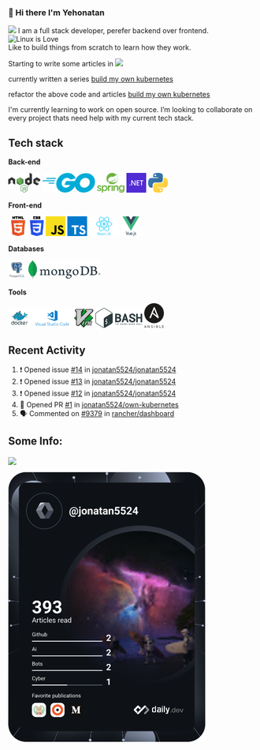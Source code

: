 ### 👋 Hi there I'm Yehonatan

<a href="https://www.linkedin.com/in/jonatan-ezron-40055b217/"><img src="https://img.shields.io/badge/LinkedIn-0077B5?style=for-the-badge&logo=linkedin&logoColor=white" /></a> 
I am a full stack developer, perefer backend over frontend.  
 ![Linux](https://img.shields.io/badge/Linux-FCC624?style=for-the-badge&logo=linux&logoColor=black) is Love  
Like to build things from scratch to learn how they work.

Starting to write some articles in <a href="https://dev.to/jonatan5524"><img height="40" src="https://dev-to-uploads.s3.amazonaws.com/uploads/logos/resized_logo_UQww2soKuUsjaOGNB38o.png"/></a>

currently written a series [build my own kubernetes](https://dev.to/jonatan5524/series/20062)

refactor the above code and articles [build my own kubernetes](https://medium.com/@jonatan5524/a-journey-of-writing-my-own-kubernetes-ef45839a769d)

I'm currently learning to work on open source.
I’m looking to collaborate on every project thats need help with my current tech stack.

## Tech stack

**Back-end**

<code><img height="40" src="https://raw.githubusercontent.com/jonatan5524/jonatan5524/master/images/nodejs.png"></code>
<code><img height="40" src="https://raw.githubusercontent.com/jonatan5524/jonatan5524/master/images/go.png"></code>
<code><img height="40" src="https://raw.githubusercontent.com/jonatan5524/jonatan5524/master/images/spring.png"></code>
<code><img height="40" src="https://raw.githubusercontent.com/jonatan5524/jonatan5524/master/images/dotnet.png"></code>
<code><img height="40" src="https://raw.githubusercontent.com/jonatan5524/jonatan5524/master/images/python.png"></code>

**Front-end**

<code><img height="40" src="https://raw.githubusercontent.com/jonatan5524/jonatan5524/main/images/html.png"></code>
<code><img height="40" src="https://raw.githubusercontent.com/jonatan5524/jonatan5524/main/images/css3.png"></code>
<code><img height="40" src="https://raw.githubusercontent.com/jonatan5524/jonatan5524/main/images/js.png"></code>
<code><img height="40" src="https://raw.githubusercontent.com/jonatan5524/jonatan5524/main/images/ts.png"></code>
<code><img height="40" src="https://raw.githubusercontent.com/jonatan5524/jonatan5524/main/images/reactjs.png"></code>
<code><img height="40" src="https://raw.githubusercontent.com/jonatan5524/jonatan5524/main/images/vuejs.png"></code>

**Databases**

<code><img height="40" src="https://raw.githubusercontent.com/jonatan5524/jonatan5524/main/images/postgresql.png"></code>
<code><img height="40" src="https://raw.githubusercontent.com/jonatan5524/jonatan5524/main/images/mongodb.png"></code>

**Tools**

<code><img height="40" src="https://raw.githubusercontent.com/jonatan5524/jonatan5524/main/images/docker.png"></code>
<code><img height="40" src="https://raw.githubusercontent.com/jonatan5524/jonatan5524/main/images/vscode.png"></code>
<code><img height="40" src="https://raw.githubusercontent.com/jonatan5524/jonatan5524/main/images/vim.png"></code>
<code><img height="40" src="https://raw.githubusercontent.com/jonatan5524/jonatan5524/main/images/bash.png"></code>
<code><img height="50" src="https://raw.githubusercontent.com/jonatan5524/jonatan5524/main/images/ansible.png"></code>

## Recent Activity

<!--START_SECTION:activity-->

1. ❗ Opened issue [#14](https://github.com/jonatan5524/jonatan5524/issues/14) in [jonatan5524/jonatan5524](https://github.com/jonatan5524/jonatan5524)
2. ❗ Opened issue [#13](https://github.com/jonatan5524/jonatan5524/issues/13) in [jonatan5524/jonatan5524](https://github.com/jonatan5524/jonatan5524)
3. ❗ Opened issue [#12](https://github.com/jonatan5524/jonatan5524/issues/12) in [jonatan5524/jonatan5524](https://github.com/jonatan5524/jonatan5524)
4. 💪 Opened PR [#1](https://github.com/jonatan5524/own-kubernetes/pull/1) in [jonatan5524/own-kubernetes](https://github.com/jonatan5524/own-kubernetes)
5. 🗣 Commented on [#9379](https://github.com/rancher/dashboard/issues/9379#issuecomment-1685380752) in [rancher/dashboard](https://github.com/rancher/dashboard)
<!--END_SECTION:activity-->

## Some Info:

<img align="center" src="https://github-readme-stats.vercel.app/api?username=jonatan5524" />

<a href="https://app.daily.dev/jonatan5524"><img src="https://github.com/jonatan5524/jonatan5524/blob/main/devcard.svg" width="400" alt="Jonatan Ezron's Dev Card"/></a>
